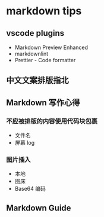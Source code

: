 # markdown tips

## vscode plugins

- Markdown Preview Enhanced
- markdownlint
- Prettier - Code formatter

## 中文文案排版指北[<i class="fa-solid fa-link fa-2xs" style="color: #0091ff;"></i>](https://github.com/sparanoid/chinese-copywriting-guidelines/tree/master)

## Markdown 写作心得[<i class="fa-solid fa-link fa-2xs" style="color: #0091ff;"></i>](https://wu-kan.cn/2020/01/18/Markdown%E5%86%99%E4%BD%9C%E5%BF%83%E5%BE%97/)

### 不应被排版的内容使用代码块包裹

- 文件名
- 屏幕 log

### 图片插入

- 本地
- 图床
- Base64 编码

## Markdown Guide[<i class="fa-solid fa-link fa-2xs" style="color: #0091ff;"></i>](https://www.markdownguide.org/)
